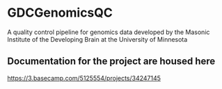 # GDCGenomicsQC
A quality control pipeline for genomics data developed by the Masonic Institute of the Developing Brain at the University of Minnesota

## Documentation for the project are housed here
https://3.basecamp.com/5125554/projects/34247145

